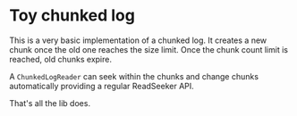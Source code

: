 #   Toy chunked log

This is a very basic implementation of a chunked log.
It creates a new chunk once the old one reaches the size limit.
Once the chunk count limit is reached, old chunks expire.

A `ChunkedLogReader` can seek within the chunks and change
chunks automatically providing a regular ReadSeeker API.

That's all the lib does.
